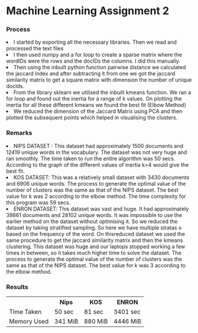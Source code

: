 # Machine Learning Assignment 2
### Process
<li>I started by exporting all the necessary libraries. Then we read and processed the text files </li>
<li>I then used numpy and a for loop to create a sparse matrix where the wordIDs were the rows and the docIDs the columns. I did this manually. </li>
<li>Then using the inbuilt python function pairwise distance we calculated the jaccard index and after subtracting it from one we got the jaccard similarity
  matrix to get a square matrix with dimension the number of unique docIds. </li>
<li>From the library sklearn we utilised the inbuilt kmeans function. We ran a for
loop and found out the inertia for a range of k values. On plotting the inertia
for all these different kmeans we found the best fit (Elbow Method) </li>
<li>We reduced the dimension of the Jaccard Matrix using PCA and then plotted
the subsequent points which helped in visualising the clusters. </li>

### Remarks
<li>NIPS DATASET : This dataset had approximately 1500 documents and
12419 unique words in the vocabulary. The dataset was not very huge
and ran smoothly. The time taken to run the entire algorithm was 50
secs. According to the graph of the different values of inertia k=4 would
give the best fit. </li>
<li>KOS DATASET: This was a relatively small dataset with 3430
documents and 6906 unique words. The process to generate the
optimal value of the number of clusters was the same as that of the
NIPS dataset. The best value for k was 2 according to the elbow
method. The time complexity for this program was 59 secs. </li>
<li>ENRON DATASET: This dataset was vast and huge. It had
approximately 39861 documents and 28102 unique words. It was
impossible to use the earlier method on the dataset without optimising
it. So we reduced the dataset by taking stratified sampling. So here we
have multiple stratas o based on the frequency of the word. On thisreduced dataset we used the same procedure to get the jaccard
similarity matrix and then the kmeans clustering. This dataset was
huge and our laptops stopped working a few times in between, so it
takes much higher time to solve the dataset. The process to generate
the optimal value of the number of clusters was the same as that of the
NIPS dataset. The best value for k was 3 according to the elbow
method. </li>

### Results

<table style="width:100%">
  <tr>
    <th>       </th>
    <th>Nips</th>
    <th>KOS</th>
    <th>ENRON</th>
  </tr>
  <tr>
    <td>Time Taken</td>
    <td>50 sec</td>
    <td>81 sec</td>
    <td>3401 sec</td>
  </tr>
  <tr>
    <td>Memory Used</td>
    <td>341 MiB</td>
    <td>880 MiB</td>
    <td>4446 MiB</td>
  </tr>
</table>
